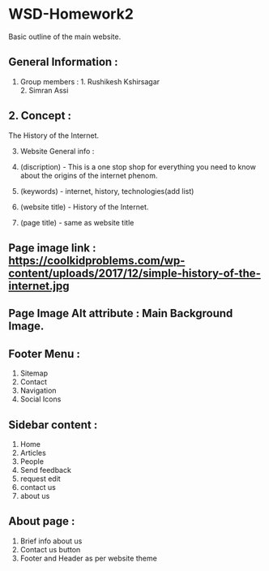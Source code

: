 # WSD-Homework2
Basic outline of the main website.

## General Information : 

1. Group members : 1. Rushikesh Kshirsagar  
                   2. Simran Assi

## 2. Concept : 

The History of the Internet.

3. Website General info : 

1. (discription) - This is a one stop shop for everything you need to know about the origins of the internet phenom. 
2. (keywords) - internet, history, technologies(add list)
3. (website title) - History of the Internet.
4. (page title) - same as website title



## Page image link : https://coolkidproblems.com/wp-content/uploads/2017/12/simple-history-of-the-internet.jpg

## Page Image Alt attribute : Main Background Image.

## Footer Menu : 
1. Sitemap
2. Contact
3. Navigation
4. Social Icons

## Sidebar content : 

1. Home
2. Articles
3. People
4. Send feedback
5. request edit
6. contact us
7. about us

## About page : 
1. Brief info about us
2. Contact us button
3. Footer and Header as per website theme
